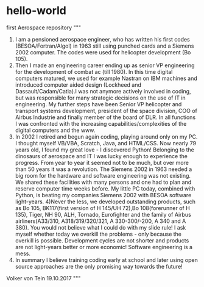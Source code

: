 # hello-world
first Aerospace repository
"""
1) I am a pensioned aerospace engineer, who has written his first codes (BESOA/Fortran/Algol) in 1963 still using punched cards and a Siemens 2002 computer. The codes were used for helicopter development (Bo 105).
2) Then I made an engineering career ending up as senior VP engineering for the development of combat ac (till 1980). In this time digital computers matured, we used for example Nastran on IBM machines and introduced computer aided design (Lockheed and Dassault/Cadam/Catia).I was not anymore actively involved in coding, but was responsible for many strategic decisions on the use of IT in engineering. My further steps have been Senior VP helicopter and transport systems development, president of the space division, COO of Airbus Industrie and finally member of the board of DLR. In all functions I was confronted with the increasing capabilities/complexities of the digital computers and the www. 
3) In 2002 I retired and begun again coding, playing around only on my PC. I thought myself VB/VBA, Scratch, Java, and HTML/CSS. Now nearly 79 years old, I found my great love - I discovered Python! Belonging to the dinosaurs of aerospace and IT I was lucky enough to experience the progress. From year to year it seemed not to be much, but over more than 50 years it was a revolution. The Siemens 2002 in 1963 needed a big room for the hardware and software engineering was not existing. We shared these facilities with many persons and one had to plan and reserve computer time weeks before. My little PC today, combined with Python, is beating my companies Siemens 2002 with BESOA software light-years. 
4)Never the less, we developed outstanding products, such as Bo 105, BK117(first version of H 145/UH 72),Bo 108(forerunner of H 135), Tiger, NH 90, ALH, Tornado, Eurofighter and the family of Airbus airliners(A33/310, A318/319/320/321, A 330-300/-200, A 340 and A 380). You would not believe what I could do with my slide rule! I ask myself whether today we overkill the problems - only because the overkill is possible. Development cycles are not shorter and products are not light-years better or more economic! Software engineering is a mess. 
5) In summary I believe training coding early at school and later using open source approaches are the only promising way towards the future!

Volker von Tein 19.10.2017
"""
